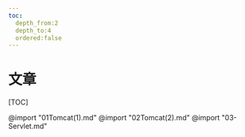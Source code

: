 ```yaml
---
toc:
  depth_from:2
  depth_to:4
  ordered:false
---
```


# 文章

[TOC]

@import "01Tomcat(1).md"
@import "02Tomcat(2).md"
@import "03-Servlet.md"